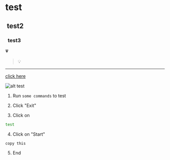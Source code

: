 # test

## &nbsp;test2

### &nbsp;&nbsp;test3

:heartpulse:

> :bulb:

---

[click here](https://www.oracle.com)

![alt test](image.jpg)

1. Run `some commands` to test

2. Click "Exit"

3. Click on
```bash
test
```
4. Click on "Start"
```text
copy this
```
5. End 
